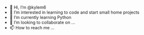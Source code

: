 - 👋 Hi, I’m @kylem6
- 👀 I’m interested in learning to code and start small home projects
- 🌱 I’m currently learning Python
- 💞️ I’m looking to collaborate on ...
- 📫 How to reach me ...

<!---
kylem6/kylem6 is a ✨ special ✨ repository because its `README.md` (this file) appears on your GitHub profile.
You can click the Preview link to take a look at your changes.
--->
